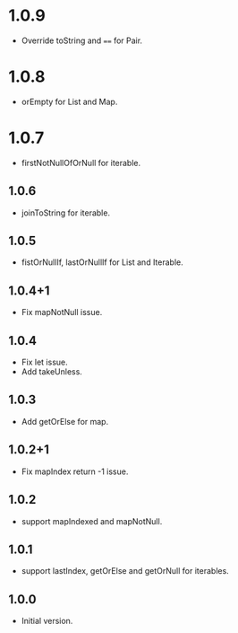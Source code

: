 # 1.0.9
* Override toString and `==` for Pair.

# 1.0.8
* orEmpty for List and Map.

# 1.0.7
* firstNotNullOfOrNull for iterable.

## 1.0.6
* joinToString for iterable.

## 1.0.5
* fistOrNullIf, lastOrNullIf for List and Iterable.

## 1.0.4+1
* Fix mapNotNull issue.

## 1.0.4
* Fix let issue.
* Add takeUnless.

## 1.0.3
* Add getOrElse for map.

## 1.0.2+1
* Fix mapIndex return -1 issue.

## 1.0.2
* support mapIndexed and mapNotNull.

## 1.0.1
* support lastIndex, getOrElse and getOrNull for iterables.

## 1.0.0

- Initial version.
